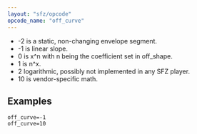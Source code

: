 ```yaml
---
layout: "sfz/opcode"
opcode_name: "off_curve"
---
```


* -2 is a static, non-changing envelope segment.
* -1 is linear slope.
* 0 is x^n with n being the coefficient set in off_shape.
* 1 is n^x.
* 2 logarithmic, possibly not implemented in any SFZ player.
* 10 is vendor-specific math.

## Examples

```
off_curve=-1
off_curve=10
```
